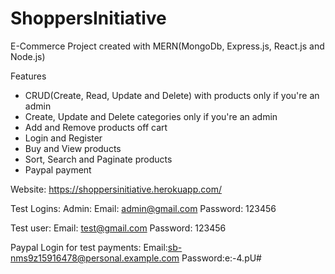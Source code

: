 # ShoppersInitiative

E-Commerce Project created with MERN(MongoDb, Express.js, React.js and Node.js)

Features
- CRUD(Create, Read, Update and Delete) with products only if you're an admin
- Create, Update and Delete categories only if you're an admin
- Add and Remove products off cart
- Login and Register 
- Buy and View products
- Sort, Search and Paginate products
- Paypal payment

Website: 
https://shoppersinitiative.herokuapp.com/

Test Logins:
Admin:
Email: admin@gmail.com
Password: 123456

Test user:
Email: test@gmail.com
Password: 123456

Paypal Login for test payments:
Email:sb-nms9z15916478@personal.example.com
Password:e:-4.pU#
